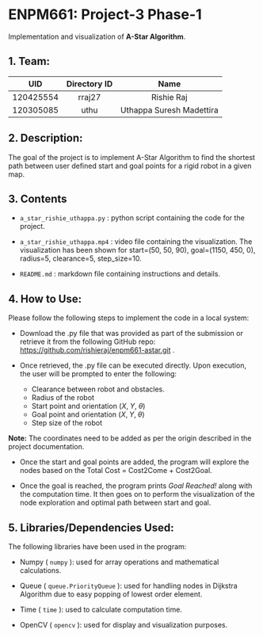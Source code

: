 # ENPM661: Project-3 Phase-1
Implementation and visualization of **A-Star Algorithm**.

## 1. Team:

|     UID     |  Directory ID  |            Name            |
|    :---:    | :------------: |           :----:           |
|  120425554  |     rraj27     |         Rishie Raj         |
|  120305085  |      uthu      |  Uthappa Suresh Madettira  |

## 2. Description:
The goal of the project is to implement A-Star Algorithm to find the shortest path between user defined start and goal points for a rigid robot in a given map.

## 3. Contents

 - `a_star_rishie_uthappa.py` : python script containing the code for the project.

 - `a_star_rishie_uthappa.mp4` : video file containing the visualization. The visualization has been shown for start=(50, 50, 90), goal=(1150, 450, 0), radius=5, clearance=5, step_size=10.

 - `README.md` : markdown file containing instructions and details.

## 4. How to Use:
Please follow the following steps to implement the code in a local system:

 - Download the .py file that was provided as part of the submission or retrieve it from the following GitHub repo: https://github.com/rishieraj/enpm661-astar.git .

 - Once retrieved, the .py file can be executed directly. Upon execution, the user will be prompted to enter the following:

    - Clearance between robot and obstacles.
    - Radius of the robot
    - Start point and orientation $(X,\;Y, \;\theta)$
    - Goal point and orientation $(X,\;Y, \;\theta)$
    - Step size of the robot
 
 **Note:** The coordinates need to be added as per the origin described in the project documentation.

 - Once the start and goal points are added, the program will explore the nodes based on the Total Cost = Cost2Come + Cost2Goal.

 - Once the goal is reached, the program prints *Goal Reached!* along with the computation time. It then goes on to perform the visualization of the node exploration and optimal path between start and goal.

## 5. Libraries/Dependencies Used:
The following libraries have been used in the program:

 - Numpy ( `numpy` ): used for array operations and mathematical calculations.

 - Queue ( `queue.PriorityQueue` ): used for handling nodes in Dijkstra Algorithm due to easy popping of lowest order element.

 - Time ( `time` ): used to calculate computation time.

 - OpenCV ( `opencv` ): used for display and visualization purposes. 
